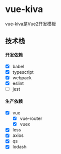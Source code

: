 # vue-kiva

vue-kiva是Vue2开发模板

## 技术栈

#### 开发依赖

- [x] babel
- [x] typescript
- [x] webpack
- [x] eslint
- [ ] jest

#### 生产依赖

- [x] vue
    - [x] vue-router
    - [x] vuex
- [x] less
- [x] axios
- [x] qs
- [x] lodash
